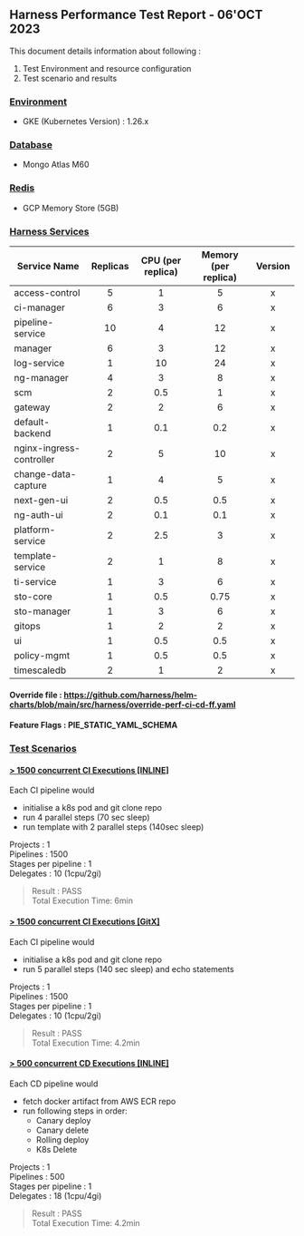
## Harness Performance Test Report - 06'OCT 2023

This document details information about following :
1. Test Environment and resource configuration
2. Test scenario and results

### [Environment](#)
- GKE (Kubernetes Version) : 1.26.x 

### [Database](#)
- Mongo Atlas M60

### [Redis](#)
- GCP Memory Store (5GB)

### [Harness Services](#)


| Service Name             | Replicas | CPU (per replica) | Memory (per replica) | Version |
|--------------------------|:--------:|:-----------------:|:--------------------:|:-------:|
| access-control           |    5     |         1         |          5           |    x    |
| ci-manager               |    6     |         3         |          6           |    x    |
| pipeline-service         |    10    |         4         |          12          |    x    |
| manager                  |    6     |         3         |          12          |    x    |
| log-service              |    1     |        10         |          24          |    x    |
| ng-manager               |    4     |         3         |          8           |    x    |
| scm                      |    2     |        0.5        |          1           |    x    |
| gateway                  |    2     |         2         |          6           |    x    |
| default-backend          |    1     |        0.1        |         0.2          |    x    |
| nginx-ingress-controller |    2     |         5         |          10          |    x    |
| change-data-capture      |    1     |         4         |          5           |    x    |
| next-gen-ui              |    2     |        0.5        |         0.5          |    x    |
| ng-auth-ui               |    2     |        0.1        |         0.1          |    x    |
| platform-service         |    2     |        2.5        |          3           |    x    |
| template-service         |    2     |         1         |          8           |    x    |
| ti-service               |    1     |         3         |          6           |    x    |
| sto-core                 |    1     |        0.5        |         0.75         |    x    |
| sto-manager              |    1     |         3         |          6           |    x    |
| gitops                   |    1     |         2         |          2           |    x    |
| ui                       |    1     |        0.5        |         0.5          |    x    |
| policy-mgmt              |    1     |        0.5        |         0.5          |    x    |
| timescaledb              |    2     |         1         |          2           |    x    |

#### Override file : https://github.com/harness/helm-charts/blob/main/src/harness/override-perf-ci-cd-ff.yaml
#### Feature Flags : PIE_STATIC_YAML_SCHEMA

### [Test Scenarios](#)
  
#### [ >  1500 concurrent CI Executions [INLINE]](#)
Each CI pipeline would 
- initialise a k8s pod and git clone repo  
- run 4 parallel steps (70 sec sleep)
- run template with 2 parallel steps (140sec sleep)

Projects : 1  
Pipelines : 1500  
Stages per pipeline : 1  
Delegates : 10 (1cpu/2gi)  

> Result : PASS  
Total Execution Time: 6min
  
#### [ >  1500 concurrent CI Executions [GitX]](#)
Each CI pipeline would 
- initialise a k8s pod and git clone repo
- run 5 parallel steps (140 sec sleep) and echo statements

Projects : 1  
Pipelines : 1500  
Stages per pipeline : 1  
Delegates : 10 (1cpu/2gi)  

> Result : PASS  
Total Execution Time: 4.2min
  
#### [ >  500 concurrent CD Executions [INLINE]](#)
Each CD pipeline would 
- fetch docker artifact from AWS ECR repo
- run following steps in order:
   - Canary deploy
   - Canary delete
   - Rolling deploy
   - K8s Delete

Projects : 1  
Pipelines : 500  
Stages per pipeline : 1   
Delegates : 18 (1cpu/4gi)

> Result : PASS  
Total Execution Time: 4.2min

